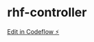 # rhf-controller

[Edit in Codeflow ⚡️](https://stackblitz.com/~/github.com/ka-tanaka-razoredge/rhf-controller)